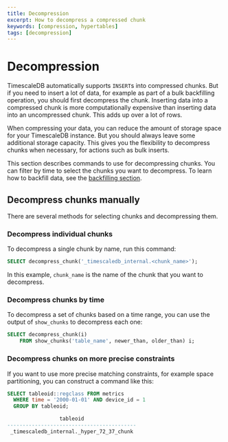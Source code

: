 ```yaml
---
title: Decompression
excerpt: How to decompress a compressed chunk
keywords: [compression, hypertables]
tags: [decompression]
---
```


# Decompression

TimescaleDB automatically supports `INSERT`s into compressed chunks. But if you
need to insert a lot of data, for example as part of a bulk backfilling
operation, you should first decompress the chunk. Inserting data into a
compressed chunk is more computationally expensive than inserting data into an
uncompressed chunk. This adds up over a lot of rows.

<highlight type="important">
When compressing your data, you can reduce the amount of storage space for your
TimescaleDB instance. But you should always leave some additional storage
capacity. This gives you the flexibility to decompress chunks when necessary,
for actions such as bulk inserts.
</highlight>

This section describes commands to use for decompressing chunks. You can filter
by time to select the chunks you want to decompress. To learn how to backfill
data, see the [backfilling section][backfill].

## Decompress chunks manually

There are several methods for selecting chunks and decompressing them.

### Decompress individual chunks

To decompress a single chunk by name, run this command:

```sql
SELECT decompress_chunk('_timescaledb_internal.<chunk_name>');
```

In this example, `chunk_name` is the name of the chunk that you want to
decompress.

### Decompress chunks by time

To decompress a set of chunks based on a time range, you can use the output of
`show_chunks` to decompress each one:

```sql
SELECT decompress_chunk(i)
    FROM show_chunks('table_name', newer_than, older_than) i;
```

### Decompress chunks on more precise constraints

If you want to use more precise matching constraints, for example space
partitioning, you can construct a command like this:

```sql
SELECT tableoid::regclass FROM metrics
  WHERE time = '2000-01-01' AND device_id = 1
  GROUP BY tableoid;

                 tableoid
------------------------------------------
 _timescaledb_internal._hyper_72_37_chunk
```

[backfill]: /timescaledb/:currentVersion:/how-to-guides/compression/backfill-historical-data/
